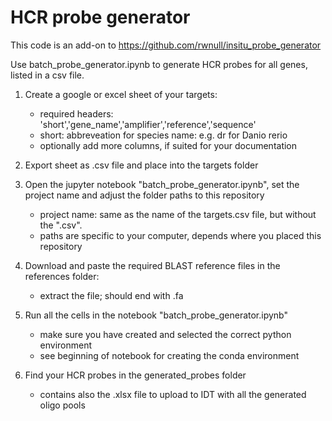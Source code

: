 # HCR probe generator

This code is an add-on to https://github.com/rwnull/insitu_probe_generator

Use batch_probe_generator.ipynb to generate HCR probes for all genes, listed in a csv file.

1. Create a google or excel sheet of your targets:
    * required headers: 'short','gene_name','amplifier','reference','sequence'
    * short: abbreveation for species name: e.g. dr for Danio rerio
    * optionally add more columns, if suited for your documentation

1. Export sheet as .csv file and place into the targets folder

4. Open the jupyter notebook "batch_probe_generator.ipynb", set the project name and adjust the folder paths to this repository 
    * project name: same as the name of the targets.csv file, but without the ".csv".
    * paths are specific to your computer, depends where you placed this repository

3. Download and paste the required BLAST reference files in the references folder:
    * extract the file; should end with .fa
4. Run all the cells in the notebook "batch_probe_generator.ipynb"
    * make sure you have created and selected the correct python environment
    * see beginning of notebook for creating the conda environment
4. Find your HCR probes in the generated_probes folder
    * contains also the .xlsx file to upload to IDT with all the generated oligo pools
 